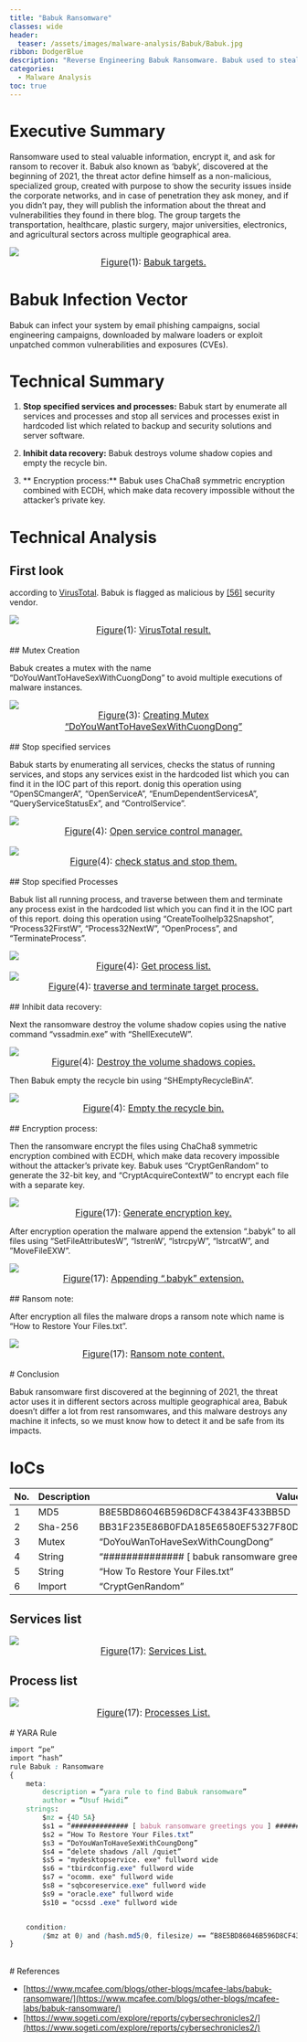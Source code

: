```yaml
---
title: "Babuk Ransomware"
classes: wide
header:
  teaser: /assets/images/malware-analysis/Babuk/Babuk.jpg
ribbon: DodgerBlue
description: "Reverse Engineering Babuk Ransomware. Babuk used to steal valuable information, encrypt it, and ask for ransom to recover it..."
categories:
  - Malware Analysis
toc: true
---
```

# Executive Summary

Ransomware used to steal valuable information, encrypt it, and ask for ransom to recover it.
Babuk also known as ‘babyk’, discovered at the beginning of 2021, the threat actor define himself as a non-malicious, specialized group, created with purpose to show the security issues inside the corporate networks, and in case of penetration they ask money, and if you didn’t pay, they will publish the information about the threat and vulnerabilities they found in there blog.
The group targets the transportation, healthcare, plastic surgery, major universities, electronics, and agricultural sectors across multiple geographical area.

<img src="/assets/images/malware-analysis/Babuk/Targets.jpg" style="margin-left: auto; margin-right: auto; display: block;" >
<center><font size="3"> <u>Figure</u>(1): <u>Babuk targets.</u> </font></center>



# Babuk Infection Vector
Babuk can infect your system by email phishing campaigns, social engineering campaigns, downloaded by malware loaders or exploit unpatched common vulnerabilities and exposures (CVEs).



# Technical Summary

1. **Stop specified services and processes:** Babuk start by enumerate all services and processes and stop all services and processes exist in hardcoded list which related to backup and security solutions and server software.



2. **Inhibit data recovery:** Babuk destroys volume shadow copies and empty the recycle bin. 



3. ** Encryption process:** Babuk uses ChaCha8 symmetric encryption combined with ECDH, which make data recovery impossible without the attacker’s private key.



# Technical Analysis 

## First look

according to [VirusTotal](bb31f235e86b0fda185e6580ef5327f80d6a6c754f78499e8647de5e229769cc). Babuk is flagged as malicious by <u>[56]</u> security vendor.

<img src="/assets/images/malware-analysis/Babuk/VirusTotal.png" style="margin-left: auto; margin-right: auto; display: block;" >
<center><font size="3"> <u>Figure</u>(1): <u>VirusTotal result.</u> </font></center> 
<br>
## Mutex Creation

Babuk creates a mutex with the name “DoYouWantToHaveSexWithCuongDong” to avoid multiple executions of malware instances.

<img src="/assets/images/malware-analysis/Babuk/Mutex.png" style="margin-left: auto; margin-right: auto; display: block;" >
<center><font size="3"> <u>Figure</u>(3): <u>Creating Mutex “DoYouWantToHaveSexWithCuongDong”</u> </font></center> 
<br>
## Stop specified services

Babuk starts by enumerating all services, checks the status of running services, and stops any services exist in the hardcoded list which you can find it in the IOC part of this report.
donig this operation using “OpenSCmangerA”, “OpenServiceA”, “EnumDependentServicesA”, “QueryServiceStatusEx”, and “ControlService”.

<img src="/assets/images/malware-analysis/Babuk/OpenSCManger.png" style="margin-left: auto; margin-right: auto; display: block;" >
<center><font size="3"> <u>Figure</u>(4): <u>Open service control manager.</u> </font></center>
<br>
<img src="/assets/images/malware-analysis/Babuk/OpenService.png" style="margin-left: auto; margin-right: auto; display: block;" >
<center><font size="3"> <u>Figure</u>(4): <u>check status and stop them.</u> </font></center>
<br>
## Stop specified Processes

Babuk list all running process, and traverse between them and terminate any process exist in the hardcoded list which you can find it in the IOC part of this report.
doing this operation using “CreateToolhelp32Snapshot”, “Process32FirstW”, “Process32NextW”, “OpenProcess”, and “TerminateProcess”.

<img src="/assets/images/malware-analysis/Babuk/GetProcessList.png" style="margin-left: auto; margin-right: auto; display: block;" >
<center><font size="3"> <u>Figure</u>(4): <u>Get process list.</u> </font></center>

<img src="/assets/images/malware-analysis/Babuk/TerminateProcess.png" style="margin-left: auto; margin-right: auto; display: block;" >
<center><font size="3"> <u>Figure</u>(4): <u>traverse and terminate target process.</u> </font></center>
<br>
## Inhibit data recovery:

Next the ransomware destroy the volume shadow copies using the native command “vssadmin.exe” with “ShellExecuteW”.

<img src="/assets/images/malware-analysis/Babuk/ShellExecute.png" style="margin-left: auto; margin-right: auto; display: block;" >
<center><font size="3"> <u>Figure</u>(4): <u>Destroy the volume shadows copies.</u> </font></center>

Then Babuk empty the recycle bin using “SHEmptyRecycleBinA”.

<img src="/assets/images/malware-analysis/Babuk/EmptyRecyclebin.png" style="margin-left: auto; margin-right: auto; display: block;" >
<center><font size="3"> <u>Figure</u>(4): <u>Empty the recycle bin.</u> </font></center>
<br>
## Encryption process:

Then the ransomware encrypt the files using ChaCha8 symmetric encryption combined with ECDH, which make data recovery impossible without the attacker’s private key.
Babuk uses “CryptGenRandom” to generate the 32-bit key, and “CryptAcquireContextW” to encrypt each file with a separate key.

<img src="/assets/images/malware-analysis/Babuk/CryptGenRandom.png" style="margin-left: auto; margin-right: auto; display: block;" >
<center><font size="3"> <u>Figure</u>(17): <u>Generate encryption key.</u> </font></center>

After encryption operation the malware append the extension “.babyk” to all files using “SetFileAttributesW”, “lstrenW’, “lstrcpyW”, “lstrcatW”, and ”MoveFileEXW”. 

<img src="/assets/images/malware-analysis/Babuk/babyk.png" style="margin-left: auto; margin-right: auto; display: block;" >
<center><font size="3"> <u>Figure</u>(17): <u>Appending “.babyk” extension.</u> </font></center>
<br>
## Ransom note:

After encryption all files the malware drops a ransom note which name is “How to Restore Your Files.txt”.

<img src="/assets/images/malware-analysis/Babuk/Note.jpg" style="margin-left: auto; margin-right: auto; display: block;" >
<center><font size="3"> <u>Figure</u>(17): <u>Ransom note content.</u> </font></center>
<br>
# Conclusion

Babuk ransomware first discovered at the beginning of 2021, the threat actor uses it in different sectors across multiple geographical area, Babuk doesn’t differ a lot from rest ransomwares, and this malware destroys any machine it infects, so we must know how to detect it and be safe from its impacts.
<br>
# IoCs

| No.  | Description     | Value                                         			 |
| ---- | --------------- | --------------------------------------------------------------------- |
| 1    | MD5  		 | B8E5BD86046B596D8CF43843F433BB5D 		 			 |
| 2    | Sha-256	 | BB31F235E86B0FDA185E6580EF5327F80D6A6C754F78499E8647DE5E229769CC	 |
| 3    | Mutex	 	 | “DoYouWanToHaveSexWithCoungDong”                       		 |
| 4    | String 	 | “############## [ babuk ransomware greetings you ] ##############”    |
| 5    | String		 | “How To Restore Your Files.txt” 		 			 |
| 6    | Import 	 | “CryptGenRandom”		 		 			 |

## Services list

<img src="/assets/images/malware-analysis/Babuk/ServicesList.png" style="margin-left: auto; margin-right: auto; display: block;" >
<center><font size="3"> <u>Figure</u>(17): <u>Services List.</u> </font></center>

## Process list

<img src="/assets/images/malware-analysis/Babuk/ProcessesList.png" style="margin-left: auto; margin-right: auto; display: block;" >
<center><font size="3"> <u>Figure</u>(17): <u>Processes List.</u> </font></center>
<br>
# YARA Rule

```css
import “pe”
import “hash”
rule Babuk : Ransomware
{
	meta:
		description = “yara rule to find Babuk ransomware”
		author = “Usuf Hwidi”
	strings:
		$mz = {4D 5A}
		$s1 = “############## [ babuk ransomware greetings you ] ##############” 
		$s2 = “How To Restore Your Files.txt” 
		$s3 = “DoYouWanToHaveSexWithCoungDong”
		$s4 = “delete shadows /all /quiet” 
		$s5 = "mydesktopservice. exe" fullword wide
		$s6 = "tbirdconfig.exe" fullword wide
		$s7 = "ocomm. exe" fullword wide
		$s8 = "sqbcoreservice.exe" fullword wide
		$s9 = "oracle.exe" fullword wide
		$s10 = "ocssd .exe" fullword wide


	condition:
		($mz at 0) and (hash.md5(0, filesize) == “B8E5BD86046B596D8CF43843F433BB5D” or hash.sha256(0, filesize) == “BB31F235E86B0FDA185E6580EF5327F80D6A6C754F78499E8647DE5E229769CC”) and (3 of($s*)) and (pe.imports(“ADVAPI32”, “CryptGenRandom”) or pe.imports(“SHELL32”,”ShellExecuteW”)
}
```

<br>
# References

- [https://www.mcafee.com/blogs/other-blogs/mcafee-labs/babuk-ransomware/](https://www.mcafee.com/blogs/other-blogs/mcafee-labs/babuk-ransomware/)
- [https://www.sogeti.com/explore/reports/cybersechronicles2/](https://www.sogeti.com/explore/reports/cybersechronicles2/)
